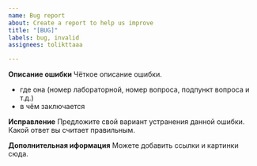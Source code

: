 ```yaml
---
name: Bug report
about: Create a report to help us improve
title: "[BUG]"
labels: bug, invalid
assignees: tolikttaaa

---
```


**Описание ошибки**
Чёткое описание ошибки.
- где она (номер лабораторной, номер вопроса, подпункт вопроса и т.д.)
- в чём заключается

**Исправление**
Предложите свой вариант устранения данной ошибки. Какой ответ вы считает правильным.

**Дополнительная иформация**
Можете добавить ссылки и картинки сюда.
